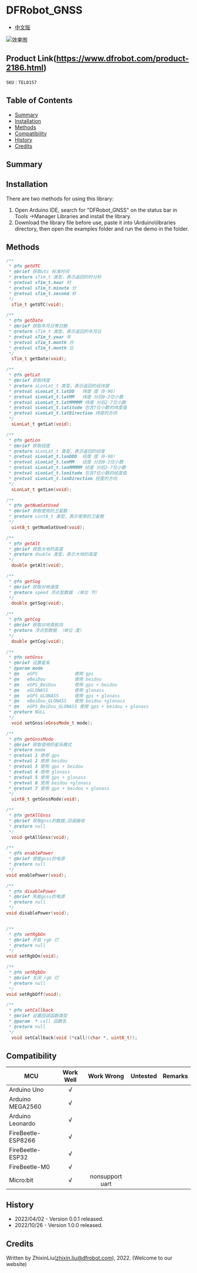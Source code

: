 # DFRobot_GNSS
- [中文版](./README_CN.md)


![效果图](resources/images/TEL0157.jpg)


## Product Link(https://www.dfrobot.com/product-2186.html)

    SKU：TEL0157

## Table of Contents

* [Summary](#Summary)
* [Installation](#Installation)
* [Methods](#Methods)
* [Compatibility](#Compatibility)
* [History](#History)
* [Credits](#Credits)

## Summary



## Installation
There are two methods for using this library:<br>
1. Open Arduino IDE, search for "DFRobot_GNSS" on the status bar in Tools ->Manager Libraries and install the library.<br>
2. Download the library file before use, paste it into \Arduino\libraries directory, then open the examples folder and run the demo in the folder.<br>

## Methods

```C++
/**
 * @fn getUTC
 * @brief 获取utc 标准时间
 * @return sTim_t 类型，表示返回的时分秒
 * @retval sTim_t.hour 时
 * @retval sTim_t.minute 分
 * @retval sTim_t.second 秒
 */
  sTim_t getUTC(void);

/**
 * @fn getDate
 * @brief 获取年月日等日期
 * @return sTim_t 类型，表示返回的年月日
 * @retval sTim_t.year 年
 * @retval sTim_t.month 月
 * @retval sTim_t.month 日
 */
  sTim_t getDate(void);

/**
 * @fn getLat
 * @brief 获取纬度
 * @return sLonLat_t 类型，表示返回的经纬度
 * @retval sLonLat_t.latDD   纬度 度（0-90）
 * @retval sLonLat_t.latMM   纬度 分后0-2位小数
 * @retval sLonLat_t.latMMMMM 纬度 分后2-7位小数
 * @retval sLonLat_t.latitude 包含7位小数的纬度值
 * @retval sLonLat_t.latDirection 纬度的方向
 */
  sLonLat_t getLat(void);

/**
 * @fn getLon
 * @brief 获取经度
 * @return sLonLat_t 类型，表示返回的经度
 * @retval sLonLat_t.lonDDD  经度 度（0-90）
 * @retval sLonLat_t.lonMM   经度 分后0-2位小数
 * @retval sLonLat_t.lonMMMMM 经度 分后2-7位小数
 * @retval sLonLat_t.lonitude 包含7位小数的经度值
 * @retval sLonLat_t.lonDirection 经度的方向
 */
  sLonLat_t getLon(void);

/**
 * @fn getNumSatUsed
 * @brief 获取使用的卫星数
 * @return uint8_t 类型，表示使用的卫星数
 */
  uint8_t getNumSatUsed(void);

/**
 * @fn getAlt
 * @brief 获取大地的高度
 * @return double 类型，表示大地的高度
 */
  double getAlt(void);

/**
 * @fn getSog
 * @brief 获取对地速度
 * @return speed 浮点型数据 （单位 节）
 */
  double getSog(void);

/**
 * @fn getCog
 * @brief 获取对地真航向
 * @return 浮点型数据 （单位 度）
 */
  double getCog(void);

/**
 * @fn setGnss
 * @brief 设置星系
 * @param mode
 * @n   eGPS              使用 gps
 * @n   eBeiDou           使用 beidou
 * @n   eGPS_BeiDou       使用 gps + beidou
 * @n   eGLONASS          使用 glonass
 * @n   eGPS_GLONASS      使用 gps + glonass
 * @n   eBeiDou_GLONASS   使用 beidou +glonass
 * @n   eGPS_BeiDou_GLONASS 使用 gps + beidou + glonass
 * @return NULL
 */
  void setGnss(eGnssMode_t mode);

/**
 * @fn getGnssMode
 * @brief 获取使用的星系模式
 * @return mode
 * @retval 1 使用 gps
 * @retval 2 使用 beidou
 * @retval 3 使用 gps + beidou
 * @retval 4 使用 glonass
 * @retval 5 使用 gps + glonass
 * @retval 6 使用 beidou +glonass
 * @retval 7 使用 gps + beidou + glonass
 */
  uint8_t getGnssMode(void);

/**
 * @fn getAllGnss
 * @brief 获取gnss的数据,回调接收
 * @return null
 */
  void getAllGnss(void);

/**
 * @fn enablePower
 * @brief 使能gnss的电源
 * @return null
 */
void enablePower(void);

/**
 * @fn disablePower
 * @brief 失能gnss的电源
 * @return null
 */
void disablePower(void);


/**
 * @fn setRgbOn
 * @brief 开启 rgb 灯
 * @return null
 */
void setRgbOn(void);

/**
 * @fn setRgbOn
 * @brief 关闭 rgb 灯
 * @return null
 */
void setRgbOff(void);

/**
 * @fn setCallback
 * @brief 设置回调函数类型
 * @param  * call 函数名
 * @return null
 */
  void setCallback(void (*call)(char *, uint8_t));

```

## Compatibility

MCU                | Work Well    |   Work Wrong    | Untested    | Remarks
------------------ | :----------: | :-------------: | :---------: | :----:
Arduino Uno        |      √       |                 |             |
Arduino MEGA2560   |      √       |                 |             |
Arduino Leonardo   |      √       |                 |             |
FireBeetle-ESP8266 |      √       |                 |             |
FireBeetle-ESP32   |      √       |                 |             |
FireBeetle-M0      |      √       |                 |             |
Micro:bit          |      √       | nonsupport uart |             |


## History

- 2022/04/02 - Version 0.0.1 released.
- 2022/10/26 - Version 1.0.0 released.

## Credits

Written by ZhixinLiu(zhixin.liu@dfrobot.com), 2022. (Welcome to our website)